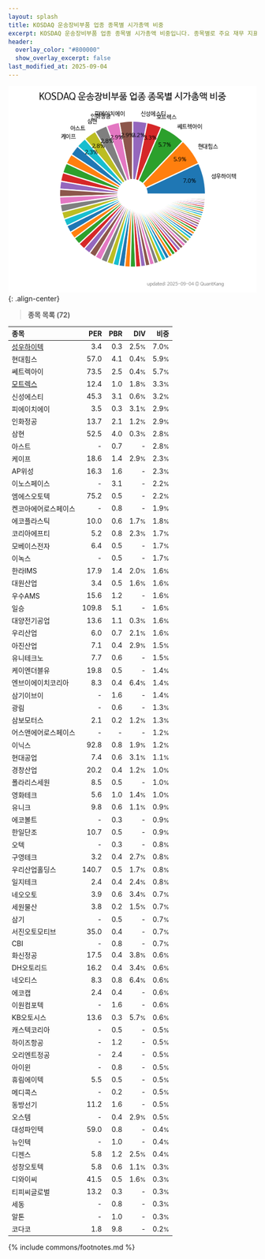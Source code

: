 ```yaml
---
layout: splash
title: KOSDAQ 운송장비부품 업종 종목별 시가총액 비중
excerpt: KOSDAQ 운송장비부품 업종 종목별 시가총액 비중입니다. 종목별로 주요 재무 지표를 함께 표시합니다.
header:
  overlay_color: "#800000"
  show_overlay_excerpt: false
last_modified_at: 2025-09-04
---
```



![KOSDAQ 운송장비부품 업종 종목별 시가총액 비중](/stats/sector/images/kosdaq_업종_운송장비부품_종목.png){: .align-center}


> **종목 목록 (72)**<a id="list"></a>

| **종목** | **PER** | **PBR** | **DIV** | **비중** |
| :------- | ------: | ------: | ------: | -------: |
| [성우하이텍](/015750/) | 3.4 | 0.3 | 2.5<small>%</small> | 7.0<small>%</small> |
| 현대힘스 | 57.0 | 4.1 | 0.4<small>%</small> | 5.9<small>%</small> |
| 쎄트렉아이 | 73.5 | 2.5 | 0.4<small>%</small> | 5.7<small>%</small> |
| [모트렉스](/118990/) | 12.4 | 1.0 | 1.8<small>%</small> | 3.3<small>%</small> |
| 신성에스티 | 45.3 | 3.1 | 0.6<small>%</small> | 3.2<small>%</small> |
| 피에이치에이 | 3.5 | 0.3 | 3.1<small>%</small> | 2.9<small>%</small> |
| 인화정공 | 13.7 | 2.1 | 1.2<small>%</small> | 2.9<small>%</small> |
| 삼현 | 52.5 | 4.0 | 0.3<small>%</small> | 2.8<small>%</small> |
| 아스트 | - | 0.7 | - | 2.8<small>%</small> |
| 케이프 | 18.6 | 1.4 | 2.9<small>%</small> | 2.3<small>%</small> |
| AP위성 | 16.3 | 1.6 | - | 2.3<small>%</small> |
| 이노스페이스 | - | 3.1 | - | 2.2<small>%</small> |
| 엠에스오토텍 | 75.2 | 0.5 | - | 2.2<small>%</small> |
| 켄코아에어로스페이스 | - | 0.8 | - | 1.9<small>%</small> |
| 에코플라스틱 | 10.0 | 0.6 | 1.7<small>%</small> | 1.8<small>%</small> |
| 코리아에프티 | 5.2 | 0.8 | 2.3<small>%</small> | 1.7<small>%</small> |
| 모베이스전자 | 6.4 | 0.5 | - | 1.7<small>%</small> |
| 이녹스 | - | 0.5 | - | 1.7<small>%</small> |
| 한라IMS | 17.9 | 1.4 | 2.0<small>%</small> | 1.6<small>%</small> |
| 대원산업 | 3.4 | 0.5 | 1.6<small>%</small> | 1.6<small>%</small> |
| 우수AMS | 15.6 | 1.2 | - | 1.6<small>%</small> |
| 일승 | 109.8 | 5.1 | - | 1.6<small>%</small> |
| 대양전기공업 | 13.6 | 1.1 | 0.3<small>%</small> | 1.6<small>%</small> |
| 우리산업 | 6.0 | 0.7 | 2.1<small>%</small> | 1.6<small>%</small> |
| 아진산업 | 7.1 | 0.4 | 2.9<small>%</small> | 1.5<small>%</small> |
| 유니테크노 | 7.7 | 0.6 | - | 1.5<small>%</small> |
| 케이엔더블유 | 19.8 | 0.5 | - | 1.4<small>%</small> |
| 엔브이에이치코리아 | 8.3 | 0.4 | 6.4<small>%</small> | 1.4<small>%</small> |
| 삼기이브이 | - | 1.6 | - | 1.4<small>%</small> |
| 광림 | - | 0.6 | - | 1.3<small>%</small> |
| 삼보모터스 | 2.1 | 0.2 | 1.2<small>%</small> | 1.3<small>%</small> |
| 어스앤에어로스페이스 | - | - | - | 1.2<small>%</small> |
| 이닉스 | 92.8 | 0.8 | 1.9<small>%</small> | 1.2<small>%</small> |
| 현대공업 | 7.4 | 0.6 | 3.1<small>%</small> | 1.1<small>%</small> |
| 경창산업 | 20.2 | 0.4 | 1.2<small>%</small> | 1.0<small>%</small> |
| 폴라리스세원 | 8.5 | 0.5 | - | 1.0<small>%</small> |
| 영화테크 | 5.6 | 1.0 | 1.4<small>%</small> | 1.0<small>%</small> |
| 유니크 | 9.8 | 0.6 | 1.1<small>%</small> | 0.9<small>%</small> |
| 에코볼트 | - | 0.3 | - | 0.9<small>%</small> |
| 한일단조 | 10.7 | 0.5 | - | 0.9<small>%</small> |
| 오텍 | - | 0.3 | - | 0.8<small>%</small> |
| 구영테크 | 3.2 | 0.4 | 2.7<small>%</small> | 0.8<small>%</small> |
| 우리산업홀딩스 | 140.7 | 0.5 | 1.7<small>%</small> | 0.8<small>%</small> |
| 일지테크 | 2.4 | 0.4 | 2.4<small>%</small> | 0.8<small>%</small> |
| 네오오토 | 3.9 | 0.6 | 3.4<small>%</small> | 0.7<small>%</small> |
| 세원물산 | 3.8 | 0.2 | 1.5<small>%</small> | 0.7<small>%</small> |
| 삼기 | - | 0.5 | - | 0.7<small>%</small> |
| 서진오토모티브 | 35.0 | 0.4 | - | 0.7<small>%</small> |
| CBI | - | 0.8 | - | 0.7<small>%</small> |
| 화신정공 | 17.5 | 0.4 | 3.8<small>%</small> | 0.6<small>%</small> |
| DH오토리드 | 16.2 | 0.4 | 3.4<small>%</small> | 0.6<small>%</small> |
| 네오티스 | 8.3 | 0.8 | 6.4<small>%</small> | 0.6<small>%</small> |
| 에코캡 | 2.4 | 0.4 | - | 0.6<small>%</small> |
| 이원컴포텍 | - | 1.6 | - | 0.6<small>%</small> |
| KB오토시스 | 13.6 | 0.3 | 5.7<small>%</small> | 0.6<small>%</small> |
| 캐스텍코리아 | - | 0.5 | - | 0.5<small>%</small> |
| 하이즈항공 | - | 1.2 | - | 0.5<small>%</small> |
| 오리엔트정공 | - | 2.4 | - | 0.5<small>%</small> |
| 아이윈 | - | 0.8 | - | 0.5<small>%</small> |
| 휴림에이텍 | 5.5 | 0.5 | - | 0.5<small>%</small> |
| 메디콕스 | - | 0.2 | - | 0.5<small>%</small> |
| 동방선기 | 11.2 | 1.6 | - | 0.5<small>%</small> |
| 오스템 | - | 0.4 | 2.9<small>%</small> | 0.5<small>%</small> |
| 대성파인텍 | 59.0 | 0.8 | - | 0.4<small>%</small> |
| 뉴인텍 | - | 1.0 | - | 0.4<small>%</small> |
| 디젠스 | 5.8 | 1.2 | 2.5<small>%</small> | 0.4<small>%</small> |
| 성창오토텍 | 5.8 | 0.6 | 1.1<small>%</small> | 0.3<small>%</small> |
| 디와이씨 | 41.5 | 0.5 | 1.6<small>%</small> | 0.3<small>%</small> |
| 티피씨글로벌 | 13.2 | 0.3 | - | 0.3<small>%</small> |
| 세동 | - | 0.8 | - | 0.3<small>%</small> |
| 알톤 | - | 1.0 | - | 0.3<small>%</small> |
| 코다코 | 1.8 | 9.8 | - | 0.2<small>%</small> |

{% include commons/footnotes.md %}